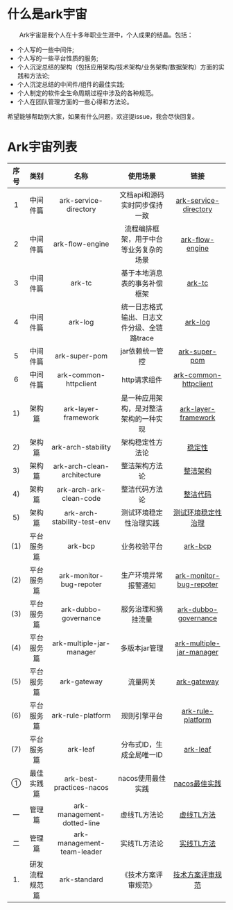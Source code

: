 # 什么是ark宇宙
&emsp;&emsp;Ark宇宙是我个人在十多年职业生涯中，个人成果的结晶。包括：
- 个人写的一些中间件;
- 个人写的一些平台性质的服务;
- 个人沉淀总结的架构（包括应用架构/技术架构/业务架构/数据架构）方面的实践和方法论;
- 个人沉淀总结的中间件/组件的最佳实践;
- 个人制定的软件全生命周期过程中涉及的各种规范。
- 个人在团队管理方面的一些心得和方法论。

希望能够帮助到大家，如果有什么问题，欢迎提issue，我会尽快回复。
   
# Ark宇宙列表
| 序号 | 类别 | 名称 | 使用场景 | 链接 |
| :----: |:----: | :----: | :----: | :----: |
| 1 | 中间件篇 |ark-service-directory | 文档api和源码实时同步保持一致  | [ark-service-directory](https://github.com/javaboy863/ark-service-directory) |
| 2 | 中间件篇 |ark-flow-engine | 流程编排框架，用于中台等业务复杂的场景 | [ark-flow-engine](https://github.com/javaboy863/ark-flow-engine) |
| 3 | 中间件篇 |ark-tc | 基于本地消息表的事务补偿框架 | [ark-tc](https://github.com/javaboy863/ark-tc) |
| 4 | 中间件篇 |ark-log |  统一日志格式输出、日志文件分级、全链路trace| [ark-log](https://github.com/javaboy863/ark-log) |
| 5 | 中间件篇 |ark-super-pom |  jar依赖统一管控 | [ark-super-pom](https://github.com/javaboy863/ark-super-pom) |
| 6 | 中间件篇 |ark-common-httpclient |  http请求组件 | [ark-common-httpclient](https://github.com/javaboy863/ark-common-httpclient) |
| 1) | 架构篇 |ark-layer-framework | 是一种应用架构，是对整洁架构的一种实现 | [ark-layer-framework](https://github.com/javaboy863/ark-layer-framework) |
| 2) | 架构篇 |ark-arch-stability | 架构稳定性方法论 | [稳定性](https://github.com/javaboy863/ark-arch/tree/main/stability) |
| 3) | 架构篇 |ark-arch-clean-architecture | 整洁架构方法论 | [整洁架构](https://github.com/javaboy863/ark-arch/tree/main/clean-architecture) |
| 4) | 架构篇 |ark-arch-ark-clean-code | 整洁代码方法论 | [整洁代码](https://github.com/javaboy863/ark-arch/tree/main/clean-code) |
| 5) | 架构篇 |ark-arch-stability-test-env | 测试环境稳定性治理实践 | [测试环境稳定性治理](https://github.com/javaboy863/ark-best-practices/tree/main/testing-environment) |
| (1) | 平台服务篇 |ark-bcp | 业务校验平台 | [ark-bcp](https://github.com/javaboy863/ark-bcp) |
| (2) | 平台服务篇 |ark-monitor-bug-repoter | 生产环境异常报警通知 | [ark-monitor-bug-repoter](https://github.com/javaboy863/ark-monitor-bug-repoter) |
| (3) | 平台服务篇 |ark-dubbo-governance | 服务治理和摘挂流量 | [ark-dubbo-governance](https://github.com/javaboy863/ark-dubbo-governance) |
| (4) | 平台服务篇 |ark-multiple-jar-manager | 多版本jar管理 | [ark-multiple-jar-manager](https://github.com/javaboy863/ark-multiple-jar-manager) |
| (5) | 平台服务篇 |ark-gateway | 流量网关 | [ark-gateway](https://github.com/javaboy863/ark-gateway) |
| (6) | 平台服务篇 |ark-rule-platform | 规则引擎平台 | [ark-rule-platform](https://github.com/javaboy863/ark-rule-platform) |
| (7) | 平台服务篇 | ark-leaf | 分布式ID，生成全局唯一ID | [ark-leaf](https://github.com/javaboy863/ark-leaf) |
| ① | 最佳实践篇 | ark-best-practices-nacos | nacos使用最佳实践 | [nacos最佳实践](https://github.com/javaboy863/ark-best-practices/tree/main/nacos) |
| 一 | 管理篇 | ark-management-dotted-line | 虚线TL方法论 | [虚线TL方法](https://github.com/javaboy863/ark-management) |
| 二 | 管理篇 | ark-management-team-leader | 实线TL方法论 | [实线TL方法](https://github.com/javaboy863/ark-management) |
| 1. | 研发流程规范篇 | ark-standard | 《技术方案评审规范》 | [技术方案评审规范](https://github.com/javaboy863/ark-standard/tree/main/nacos) |
